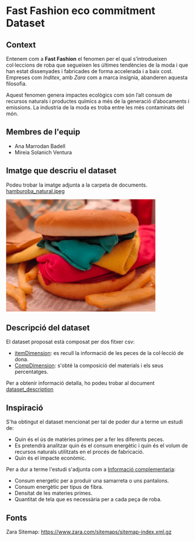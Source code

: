 # Fast Fashion eco commitment Dataset


## Context

Entenem com a **Fast Fashion** el fenomen per el qual s’introdueixen col·leccions de roba que segueixen les últimes tendències de la moda i que han estat dissenyades i fabricades de forma accelerada i a baix cost. Empreses com _Inditex_, amb _Zara_ com a marca insígnia, abanderen aquesta filosofia. 

Aquest fenomen genera impactes ecològics com són l’alt consum de recursos naturals i productes químics a més de la generació d’abocaments i emissions. La industria de la moda es troba entre les més contaminats del món. 


## Membres de l'equip

- Ana Marrodan Badell 
- Mireia Solanich Ventura


## Imatge que descriu el dataset

Podeu trobar la imatge adjunta a la carpeta de documents. [hamburoba_natural.jpeg](https://github.com/anmeba/fastfashion_analysis/blob/main/docs/hamburoba_natural.jpeg)

<img src = "https://github.com/anmeba/fastfashion_analysis/blob/main/docs/hamburoba.jpeg" width="409,6" height="307,2">


## Descripció del dataset

El dataset proposat està composat per dos fitxer csv:

- [itemDimension](https://github.com/anmeba/fastfashion_analysis/blob/main/data/itemsDimension.csv): es recull la informació de les peces de la col·lecció de dona.
- [CompDimension](https://github.com/anmeba/fastfashion_analysis/blob/main/data/compDimension.csv): s'obté la composició del materials i els seus percentatges.

Per a obtenir informació detalla, ho podeu trobar al document [dataset_description](https://github.com/anmeba/fastfashion_analysis/blob/main/docs/dataset_description.md)


## Inspiració

S'ha obtingut el dataset mencionat per tal de poder dur a terme un estudi de: 
- Quin és el ús de matèries primes per a fer les diferents peces. 
- Es pretendrà analitzar quin és el consum energètic i quin és el volum de recursos naturals utilitzats en el procés de fabricació.
- Quin és el impacte econòmic.

Per a dur a terme l'estudi s'adjunta com a [Informació complementaria](https://github.com/anmeba/fastfashion_analysis/blob/main/docs/Informacio_complementaria.docx):
- Consum energetic per a produir una samarreta o uns pantalons.
- Consum energètic per tipus de fibra.
- Densitat de les materies primes.
- Quantitat de tela que es necessària per a cada peça de roba.


## Fonts 

Zara Sitemap: https://www.zara.com/sitemaps/sitemap-index.xml.gz

